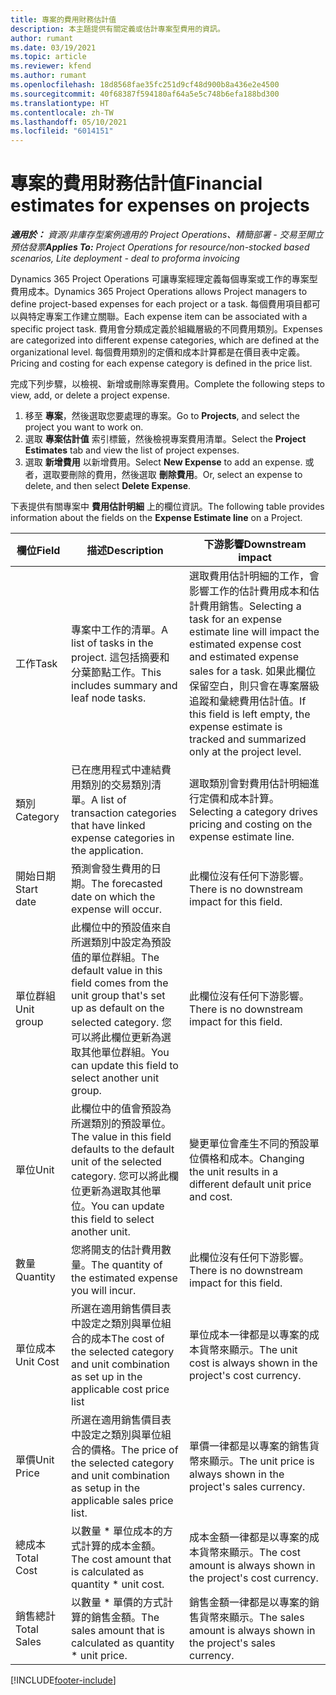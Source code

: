 ```yaml
---
title: 專案的費用財務估計值
description: 本主題提供有關定義或估計專案型費用的資訊。
author: rumant
ms.date: 03/19/2021
ms.topic: article
ms.reviewer: kfend
ms.author: rumant
ms.openlocfilehash: 18d8568fae35fc251d9cf48d900b8a436e2e4500
ms.sourcegitcommit: 40f68387f594180af64a5e5c748b6efa188bd300
ms.translationtype: HT
ms.contentlocale: zh-TW
ms.lasthandoff: 05/10/2021
ms.locfileid: "6014151"
---
```

# <a name="financial-estimates-for-expenses-on-projects"></a><span data-ttu-id="1d35c-103">專案的費用財務估計值</span><span class="sxs-lookup"><span data-stu-id="1d35c-103">Financial estimates for expenses on projects</span></span>
<span data-ttu-id="1d35c-104">_**適用於：** 資源/非庫存型案例適用的 Project Operations、精簡部署 - 交易至開立預估發票_</span><span class="sxs-lookup"><span data-stu-id="1d35c-104">_**Applies To:** Project Operations for resource/non-stocked based scenarios, Lite deployment - deal to proforma invoicing_</span></span>

<span data-ttu-id="1d35c-105">Dynamics 365 Project Operations 可讓專案經理定義每個專案或工作的專案型費用成本。</span><span class="sxs-lookup"><span data-stu-id="1d35c-105">Dynamics 365 Project Operations allows Project managers to define project-based expenses for each project or a task.</span></span> <span data-ttu-id="1d35c-106">每個費用項目都可以與特定專案工作建立關聯。</span><span class="sxs-lookup"><span data-stu-id="1d35c-106">Each expense item can be associated with a specific project task.</span></span> <span data-ttu-id="1d35c-107">費用會分類成定義於組織層級的不同費用類別。</span><span class="sxs-lookup"><span data-stu-id="1d35c-107">Expenses are categorized into different expense categories, which are defined at the organizational level.</span></span> <span data-ttu-id="1d35c-108">每個費用類別的定價和成本計算都是在價目表中定義。</span><span class="sxs-lookup"><span data-stu-id="1d35c-108">Pricing and costing for each expense category is defined in the price list.</span></span> 

<span data-ttu-id="1d35c-109">完成下列步驟，以檢視、新增或刪除專案費用。</span><span class="sxs-lookup"><span data-stu-id="1d35c-109">Complete the following steps to view, add, or delete a project expense.</span></span>

1. <span data-ttu-id="1d35c-110">移至 **專案**，然後選取您要處理的專案。</span><span class="sxs-lookup"><span data-stu-id="1d35c-110">Go to **Projects**, and select the project you want to work on.</span></span>
2. <span data-ttu-id="1d35c-111">選取 **專案估計值** 索引標籤，然後檢視專案費用清單。</span><span class="sxs-lookup"><span data-stu-id="1d35c-111">Select the **Project Estimates** tab and view the list of project expenses.</span></span>
3. <span data-ttu-id="1d35c-112">選取 **新增費用** 以新增費用。</span><span class="sxs-lookup"><span data-stu-id="1d35c-112">Select **New Expense** to add an expense.</span></span> <span data-ttu-id="1d35c-113">或者，選取要刪除的費用，然後選取 **刪除費用**。</span><span class="sxs-lookup"><span data-stu-id="1d35c-113">Or, select an expense to delete, and then select **Delete Expense**.</span></span>

<span data-ttu-id="1d35c-114">下表提供有關專案中 **費用估計明細** 上的欄位資訊。</span><span class="sxs-lookup"><span data-stu-id="1d35c-114">The following table provides information about the fields on the **Expense Estimate line** on a Project.</span></span> 

| <span data-ttu-id="1d35c-115">**欄位**</span><span class="sxs-lookup"><span data-stu-id="1d35c-115">**Field**</span></span> | <span data-ttu-id="1d35c-116">**描述**</span><span class="sxs-lookup"><span data-stu-id="1d35c-116">**Description**</span></span> | <span data-ttu-id="1d35c-117">**下游影響**</span><span class="sxs-lookup"><span data-stu-id="1d35c-117">**Downstream impact**</span></span> |
| --- | --- | --- |
| <span data-ttu-id="1d35c-118">工作​​</span><span class="sxs-lookup"><span data-stu-id="1d35c-118">Task</span></span> | <span data-ttu-id="1d35c-119">專案中工作的清單。</span><span class="sxs-lookup"><span data-stu-id="1d35c-119">A list of tasks in the project.</span></span> <span data-ttu-id="1d35c-120">這包括摘要和分葉節點工作。</span><span class="sxs-lookup"><span data-stu-id="1d35c-120">This includes summary and leaf node tasks.</span></span> | <span data-ttu-id="1d35c-121">選取費用估計明細的工作，會影響工作的估計費用成本和估計費用銷售。</span><span class="sxs-lookup"><span data-stu-id="1d35c-121">Selecting a task for an expense estimate line will impact the estimated expense cost and estimated expense sales for a task.</span></span> <span data-ttu-id="1d35c-122">如果此欄位保留空白，則只會在專案層級追蹤和彙總費用估計值。</span><span class="sxs-lookup"><span data-stu-id="1d35c-122">If this field is left empty, the expense estimate is tracked and summarized only at the project level.</span></span> |
| <span data-ttu-id="1d35c-123">類別</span><span class="sxs-lookup"><span data-stu-id="1d35c-123">Category</span></span> | <span data-ttu-id="1d35c-124">已在應用程式中連結費用類別的交易類別清單。</span><span class="sxs-lookup"><span data-stu-id="1d35c-124">A list of transaction categories that have linked expense categories in the application.</span></span> | <span data-ttu-id="1d35c-125">選取類別會對費用估計明細進行定價和成本計算。</span><span class="sxs-lookup"><span data-stu-id="1d35c-125">Selecting a category drives pricing and costing on the expense estimate line.</span></span> |
| <span data-ttu-id="1d35c-126">開始日期</span><span class="sxs-lookup"><span data-stu-id="1d35c-126">Start date</span></span> | <span data-ttu-id="1d35c-127">預測會發生費用的日期。</span><span class="sxs-lookup"><span data-stu-id="1d35c-127">The forecasted date on which the expense will occur.</span></span> | <span data-ttu-id="1d35c-128">此欄位沒有任何下游影響。</span><span class="sxs-lookup"><span data-stu-id="1d35c-128">There is no downstream impact for this field.</span></span> |
| <span data-ttu-id="1d35c-129">單位群組</span><span class="sxs-lookup"><span data-stu-id="1d35c-129">Unit group</span></span> | <span data-ttu-id="1d35c-130">此欄位中的預設值來自所選類別中設定為預設值的單位群組。</span><span class="sxs-lookup"><span data-stu-id="1d35c-130">The default value in this field comes from the unit group that's set up as default on the selected category.</span></span> <span data-ttu-id="1d35c-131">您可以將此欄位更新為選取其他單位群組。</span><span class="sxs-lookup"><span data-stu-id="1d35c-131">You can update this field to select another unit group.</span></span> | <span data-ttu-id="1d35c-132">此欄位沒有任何下游影響。</span><span class="sxs-lookup"><span data-stu-id="1d35c-132">There is no downstream impact for this field.</span></span> |
| <span data-ttu-id="1d35c-133">單位</span><span class="sxs-lookup"><span data-stu-id="1d35c-133">Unit</span></span> | <span data-ttu-id="1d35c-134">此欄位中的值會預設為所選類別的預設單位。</span><span class="sxs-lookup"><span data-stu-id="1d35c-134">The value in this field defaults to the default unit of the selected category.</span></span> <span data-ttu-id="1d35c-135">您可以將此欄位更新為選取其他單位。</span><span class="sxs-lookup"><span data-stu-id="1d35c-135">You can update this field to select another unit.</span></span> | <span data-ttu-id="1d35c-136">變更單位會產生不同的預設單位價格和成本。</span><span class="sxs-lookup"><span data-stu-id="1d35c-136">Changing the unit results in a different default unit price and cost.</span></span> |
| <span data-ttu-id="1d35c-137">數量</span><span class="sxs-lookup"><span data-stu-id="1d35c-137">Quantity</span></span> | <span data-ttu-id="1d35c-138">您將開支的估計費用數量。</span><span class="sxs-lookup"><span data-stu-id="1d35c-138">The quantity of the estimated expense you will incur.</span></span> | <span data-ttu-id="1d35c-139">此欄位沒有任何下游影響。</span><span class="sxs-lookup"><span data-stu-id="1d35c-139">There is no downstream impact for this field.</span></span> |
| <span data-ttu-id="1d35c-140">單位成本</span><span class="sxs-lookup"><span data-stu-id="1d35c-140">Unit Cost</span></span> | <span data-ttu-id="1d35c-141">所選在適用銷售價目表中設定之類別與單位組合的成本</span><span class="sxs-lookup"><span data-stu-id="1d35c-141">The cost of the selected category and unit combination as set up in the applicable cost price list</span></span> | <span data-ttu-id="1d35c-142">單位成本一律都是以專案的成本貨幣來顯示。</span><span class="sxs-lookup"><span data-stu-id="1d35c-142">The unit cost is always shown in the project's cost currency.</span></span> |
| <span data-ttu-id="1d35c-143">單價</span><span class="sxs-lookup"><span data-stu-id="1d35c-143">Unit Price</span></span> | <span data-ttu-id="1d35c-144">所選在適用銷售價目表中設定之類別與單位組合的價格。</span><span class="sxs-lookup"><span data-stu-id="1d35c-144">The price of the selected category and unit combination as setup in the applicable sales price list.</span></span> | <span data-ttu-id="1d35c-145">單價一律都是以專案的銷售貨幣來顯示。</span><span class="sxs-lookup"><span data-stu-id="1d35c-145">The unit price is always shown in the project's sales currency.</span></span> |
| <span data-ttu-id="1d35c-146">總成本</span><span class="sxs-lookup"><span data-stu-id="1d35c-146">Total Cost</span></span> | <span data-ttu-id="1d35c-147">以數量 \* 單位成本的方式計算的成本金額。</span><span class="sxs-lookup"><span data-stu-id="1d35c-147">The cost amount that is calculated as quantity \* unit cost.</span></span>| <span data-ttu-id="1d35c-148">成本金額一律都是以專案的成本貨幣來顯示。</span><span class="sxs-lookup"><span data-stu-id="1d35c-148">The cost amount is always shown in the project's cost currency.</span></span> |
| <span data-ttu-id="1d35c-149">銷售總計</span><span class="sxs-lookup"><span data-stu-id="1d35c-149">Total Sales</span></span> | <span data-ttu-id="1d35c-150">以數量 \* 單價的方式計算的銷售金額。</span><span class="sxs-lookup"><span data-stu-id="1d35c-150">The sales amount that is calculated as quantity \* unit price.</span></span> | <span data-ttu-id="1d35c-151">銷售金額一律都是以專案的銷售貨幣來顯示。</span><span class="sxs-lookup"><span data-stu-id="1d35c-151">The sales amount is always shown in the project's sales currency.</span></span> |


[!INCLUDE[footer-include](../includes/footer-banner.md)]
